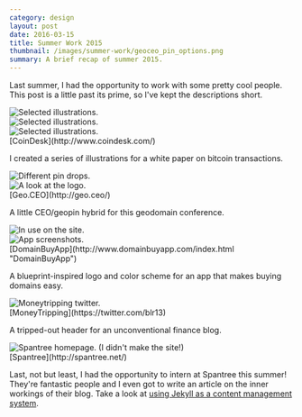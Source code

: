 ```yaml
---
category: design
layout: post
date: 2016-03-15
title: Summer Work 2015
thumbnail: /images/summer-work/geoceo_pin_options.png
summary: A brief recap of summer 2015.
---
```

Last summer, I had the opportunity to work with some pretty cool people. This post is a little past its prime, so I've kept the descriptions short.

<div class = "flyer">
<image alt="Selected illustrations." src ="/images/summer-work/figure_1.png" class = "post-image"/> <br/>
</div><!--
--><div class = "flyer">
<image alt="Selected illustrations." src ="/images/summer-work/figure_3.png" class = "post-image"/> <br/>
</div> 
<div class = "post-image">
<image alt="Selected illustrations." src ="/images/summer-work/figure_5.png" class = "post-image"/> <br/>
</div>
[CoinDesk](http://www.coindesk.com/)

I created a series of illustrations for a white paper on bitcoin transactions.

<div class = "post-image">
<image alt="Different pin drops." src ="/images/summer-work/geoceo_pin_options.png" class = "post-image"/> <br/>
</div><!--
--><div class = "post-image">
<image alt="A look at the logo." src ="/images/summer-work/geo_ceo_black.png" class = "post-image" style="width:auto; height:auto"/> <br/>
</div>
[Geo.CEO](http://geo.ceo/)

A little CEO/geopin hybrid for this geodomain conference.

<div class = "post-image">
<image alt="In use on the site." src ="/images/summer-work/dba-site.PNG" class = "post-image" style="width:auto; height:auto"/> <br/>
</div><!--
--><div class = "post-image">
<image alt="App screenshots." src ="/images/summer-work/dba-site-2.PNG" class = "post-image"/> <br/>
</div>
[DomainBuyApp](http://www.domainbuyapp.com/index.html "DomainBuyApp")

A blueprint-inspired logo and color scheme for an app that makes buying domains easy.

<div class = "post-image">
<image alt="Moneytripping twitter." src ="/images/summer-work/moneytripping.PNG" class = "post-image" style="width:auto; height:auto"/> <br/>
</div>
[MoneyTripping](https://twitter.com/blr13)

A tripped-out header for an unconventional finance blog.


<div class = "post-image">
<image alt="Spantree homepage. (I didn't make the site!)" src ="/images/summer-work/spantree.PNG" class = "post-image"/> <br/>
</div>
[Spantree](http://spantree.net/)

Last, not but least, I had the opportunity to intern at Spantree this summer! They're fantastic people and I even got to write an article on the inner workings of their blog.
Take a look at [using Jekyll as a content management system](http://spantree.net/blog/2015/08/14/jekyll-as-CMS.html "Jekyll as a CMS").

